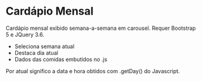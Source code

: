 # Cardápio Mensal
Cardápio mensal exibido semana-a-semana em carousel.
Requer Bootstrap 5 e JQuery 3.6.

- Seleciona semana atual
- Destaca dia atual
- Dados das comidas embutidos no .js

Por atual significo a data e hora obtidos com .getDay() do Javascript.

